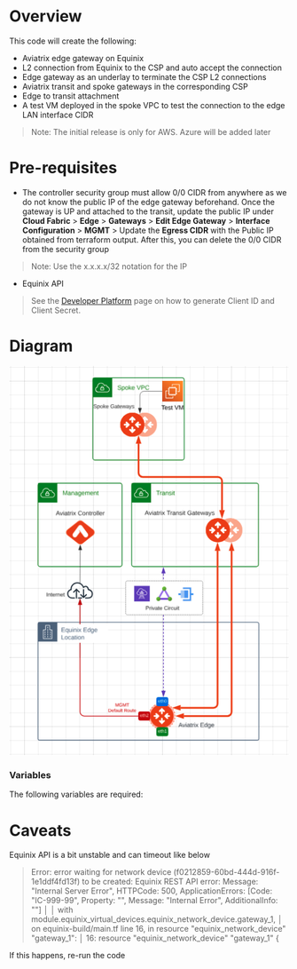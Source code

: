 # Overview

This code will create the following:
- Aviatrix edge gateway on Equinix
- L2 connection from Equinix to the CSP and auto accept the connection
- Edge gateway as an underlay to terminate the CSP L2 connections
- Aviatrix transit and spoke gateways in the corresponding CSP
- Edge to transit attachment
- A test VM deployed in the spoke VPC to test the connection to the edge LAN interface CIDR

> Note: The initial release is only for AWS. Azure will be added later

# Pre-requisites
- The controller security group must allow 0/0 CIDR from anywhere as we do not know the public IP of the edge gateway beforehand. Once the gateway is UP and attached to the transit, update the public IP under **Cloud Fabric** > **Edge** > **Gateways** > **Edit Edge Gateway** > **Interface Configuration** > **MGMT** > Update the **Egress CIDR** with the Public IP obtained from terraform output. After this, you can delete the 0/0 CIDR from the security group
> Note: Use the x.x.x.x/32 notation for the IP  

- Equinix API
>See the [Developer Platform](https://developer.equinix.com/docs?page=/dev-docs/fabric/overview) page on how to generate Client ID and Client Secret.

# Diagram
<img src="https://github.com/ragaaviatrix/ragaaviatrix-aviatrix-edge-on-equinix/blob/main/img/topology-edge-on-equinix.png">


### Variables
The following variables are required:




# Caveats

Equinix API is a bit unstable and can timeout like below

> Error: error waiting for network device (f0212859-60bd-444d-916f-1e1ddf4fd13f) to be created: Equinix REST API error: Message: "Internal Server Error", HTTPCode: 500, ApplicationErrors: [Code: "IC-999-99", Property: "", Message: "Internal Error", AdditionalInfo: ""] 
│ 
│   with module.equinix_virtual_devices.equinix_network_device.gateway_1,
│   on equinix-build/main.tf line 16, in resource "equinix_network_device" "gateway_1":
│   16: resource "equinix_network_device" "gateway_1" {

If this happens, re-run the code
